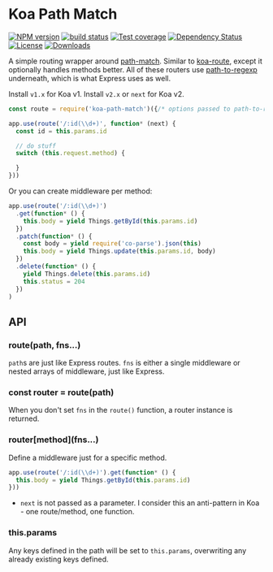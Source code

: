 
# Koa Path Match

[![NPM version][npm-image]][npm-url]
[![build status][travis-image]][travis-url]
[![Test coverage][codecov-image]][codecov-url]
[![Dependency Status][david-image]][david-url]
[![License][license-image]][license-url]
[![Downloads][downloads-image]][downloads-url]

A simple routing wrapper around [path-match](https://github.com/expressjs/path-match).
Similar to [koa-route](https://github.com/koajs/route), except it optionally handles methods better.
All of these routers use [path-to-regexp](https://github.com/component/path-to-regexp)
underneath, which is what Express uses as well.

Install `v1.x` for Koa v1. Install `v2.x` or `next` for Koa v2.

```js
const route = require('koa-path-match')({/* options passed to path-to-regexp */})

app.use(route('/:id(\\d+)', function* (next) {
  const id = this.params.id

  // do stuff
  switch (this.request.method) {

  }
}))
```

Or you can create middleware per method:

```js
app.use(route('/:id(\\d+)')
  .get(function* () {
    this.body = yield Things.getById(this.params.id)
  })
  .patch(function* () {
    const body = yield require('co-parse').json(this)
    this.body = yield Things.update(this.params.id, body)
  })
  .delete(function* () {
    yield Things.delete(this.params.id)
    this.status = 204
  })
)
```


## API

### route(path, fns...)

`path`s are just like Express routes. `fns` is either a single middleware
or nested arrays of middleware, just like Express.

### const router = route(path)

When you don't set `fns` in the `route()` function, a router instance is returned.

### router\[method\]\(fns...\)

Define a middleware just for a specific method.

```js
app.use(route('/:id(\\d+)').get(function* () {
  this.body = yield Things.getById(this.params.id)
}))
```

- `next` is not passed as a parameter.
  I consider this an anti-pattern in Koa - one route/method, one function.

### this.params

Any keys defined in the path will be set to `this.params`,
overwriting any already existing keys defined.

[npm-image]: https://img.shields.io/npm/v/koa-path-match.svg?style=flat
[npm-url]: https://npmjs.org/package/koa-path-match
[travis-image]: https://img.shields.io/travis/koajs/path-match/master.svg?style=flat
[travis-url]: https://travis-ci.org/koajs/path-match
[codecov-image]: https://img.shields.io/codecov/c/github/koajs/path-match/master.svg?style=flat-square
[codecov-url]: https://codecov.io/github/koajs/path-match
[david-image]: http://img.shields.io/david/koajs/path-match.svg?style=flat-square
[david-url]: https://david-dm.org/koajs/path-match
[license-image]: http://img.shields.io/npm/l/koa-path-match.svg?style=flat-square
[license-url]: LICENSE
[downloads-image]: http://img.shields.io/npm/dm/koa-path-match.svg?style=flat-square
[downloads-url]: https://npmjs.org/package/koa-path-match
